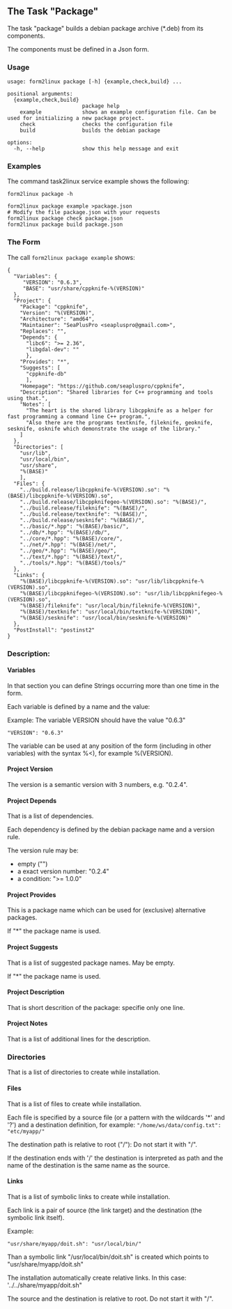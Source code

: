 ## The Task "Package"

The task "package" builds a debian package archive (*.deb) from its components.

The components must be defined in a Json form.

### Usage
```
usage: form2linux package [-h] {example,check,build} ...

positional arguments:
  {example,check,build}
                        package help
    example             shows an example configuration file. Can be used for initializing a new package project.
    check               checks the configuration file
    build               builds the debian package

options:
  -h, --help            show this help message and exit
```

### Examples
The command task2linux service example shows the following:
```
form2linux package -h

form2linux package example >package.json
# Modify the file package.json with your requests
form2linux package check package.json
form2linux package build package.json
```

### The Form
The call <code>form2linux package example</code> shows:
```
{
  "Variables": {
     "VERSION": "0.6.3",
     "BASE": "usr/share/cppknife-%(VERSION)"
  },
  "Project": {
    "Package": "cppknife",
    "Version": "%(VERSION)",
    "Architecture": "amd64",
    "Maintainer": "SeaPlusPro <seapluspro@gmail.com>",
    "Replaces": "",
    "Depends": {
      "libc6": ">= 2.36",
      "libgdal-dev": ""
      },
    "Provides": "*",
    "Suggests": [
      "cppknife-db"
      ],
    "Homepage": "https://github.com/seapluspro/cppknife",
    "Description": "Shared libraries for C++ programming and tools using that.",
    "Notes": [
      "The heart is the shared library libcppknife as a helper for fast programming a command line C++ program.",
      "Also there are the programs textknife, fileknife, geoknife, sesknife, osknife which demonstrate the usage of the library."
    ]
  },
  "Directories": [
    "usr/lib",
    "usr/local/bin",
    "usr/share",
    "%(BASE)"
    ],
  "Files": {
    "../build.release/libcppknife-%(VERSION).so": "%(BASE)/libcppknife-%(VERSION).so",
    "../build.release/libcppknifegeo-%(VERSION).so": "%(BASE)/",
    "../build.release/fileknife": "%(BASE)/",
    "../build.release/textknife": "%(BASE)/",
    "../build.release/sesknife": "%(BASE)/",
    "../basic/*.hpp": "%(BASE)/basic/",
    "../db/*.hpp": "%(BASE)/db/",
    "../core/*.hpp": "%(BASE)/core/",
    "../net/*.hpp": "%(BASE)/net/",
    "../geo/*.hpp": "%(BASE)/geo/",
    "../text/*.hpp": "%(BASE)/text/",
    "../tools/*.hpp": "%(BASE)/tools/"
  },
  "Links": {
    "%(BASE)/libcppknife-%(VERSION).so": "usr/lib/libcppknife-%(VERSION).so",
    "%(BASE)/libcppknifegeo-%(VERSION).so": "usr/lib/libcppknifegeo-%(VERSION).so",
    "%(BASE)/fileknife": "usr/local/bin/fileknife-%(VERSION)",
    "%(BASE)/textknife": "usr/local/bin/textknife-%(VERSION)",
    "%(BASE)/sesknife": "usr/local/bin/sesknife-%(VERSION)"
  },
  "PostInstall": "postinst2"
}
```

### Description:

#### Variables
In that section you can define Strings occurring more than one time in the form.

Each variable is defined by a name and the value:

Example: The variable VERSION should have the value "0.6.3"
```
"VERSION": "0.6.3"
```

The variable can be used at any position of the form (including in other variables) 
with the syntax %&lt;<name>), for example %(VERSION).

#### Project Version
The version is a semantic version with 3 numbers, e.g. "0.2.4".

#### Project Depends
That is a list of dependencies.

Each dependency is defined by the debian package name and a version rule.

The version rule may be:
- empty ("")
- a exact version number: "0.2.4"
- a condition: ">= 1.0.0"

#### Project Provides
This is a package name which can be used for (exclusive) alternative packages.

If "*" the package name is used.

#### Project Suggests
That is a list of suggested package names. May be empty.

If "*" the package name is used.

#### Project Description
That is short descrition of the package: specifie only one line.

#### Project Notes
That is a list of additional lines for the description.

### Directories
That is a list of directories to create while installation.

#### Files
That is a list of files to create while installation.

Each file is specified by a source file (or a pattern with the wildcards '*' and '?')
and a destination definition, for example: <code>"/home/ws/data/config.txt": "etc/myapp/"</code>

The destination path is relative to root ("/"): Do not start it with "/".

If the destination ends with '/' the destination is interpreted as path and
the name of the destination is the same name as the source.

#### Links
That is a list of symbolic links to create while installation.

Each link is a pair of source (the link target) and the destination (the symbolic link itself).

Example:
```
"usr/share/myapp/doit.sh": "usr/local/bin/"
```
Than a symbolic link "/usr/local/bin/doit.sh" is created which points to "usr/share/myapp/doit.sh"

The installation automatically create relative links. In this case: '../../share/myapp/doit.sh"

The source and the destination is relative to root. Do not start it with "/".

